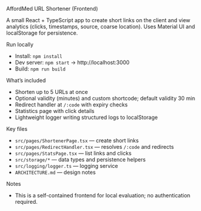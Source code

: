 AffordMed URL Shortener (Frontend)

A small React + TypeScript app to create short links on the client and view analytics (clicks, timestamps, source, coarse location). Uses Material UI and localStorage for persistence.

Run locally
- Install: `npm install`
- Dev server: `npm start` → http://localhost:3000
- Build: `npm run build`

What’s included
- Shorten up to 5 URLs at once
- Optional validity (minutes) and custom shortcode; default validity 30 min
- Redirect handler at `/:code` with expiry checks
- Statistics page with click details
- Lightweight logger writing structured logs to localStorage

Key files
- `src/pages/ShortenerPage.tsx` — create short links
- `src/pages/RedirectHandler.tsx` — resolves `/:code` and redirects
- `src/pages/StatsPage.tsx` — list links and clicks
- `src/storage/*` — data types and persistence helpers
- `src/logging/logger.ts` — logging service
- `ARCHITECTURE.md` — design notes

Notes
- This is a self-contained frontend for local evaluation; no authentication required.
